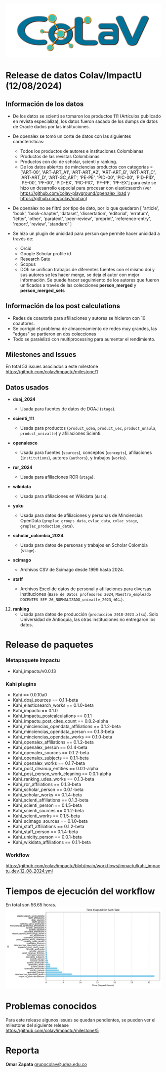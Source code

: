 <center><img src="https://raw.githubusercontent.com/colav/colav.github.io/master/img/Logo.png"/></center>

# Release de datos Colav/ImpactU (12/08/2024)

## Información de los datos

* De los datos se scienti se tomaron los productos 111 (Artículos publicado en revista especializa), los datos fueron sacado de los dumps de datos de Oracle dados por las instituciones.
* De openalex se tomó un corte de datos con las siguientes características:
    * Todos los productos de autores e instituciones Colombianas
    * Productos de las revistas Colombianas
    * Productos con doi de scholar, scienti y ranking.
    * De los datos abiertos de minciencias productos con categorías  = ['ART-00', 'ART-ART_A1', 'ART-ART_A2', 'ART-ART_B', 'ART-ART_C', 'ART-ART_D', 'ART-GC_ART', 'PE-PE', 'PID-00', 'PIC-00', 'PID-PID', 'PE-00', 'PF-00', 'PID-EX', 'PIC-PIC', 'PF-PF', 'PF-EX']  para este se hizo un desarrollo especial para procesar con elasticsaerch (ver https://github.com/colav-playground/openalex_load y https://github.com/colav/mohan)
* De openalex no se filtró por tipo de dato, por lo que quedaron [
  'article',         'book',
  'book-chapter',    'dataset',
  'dissertation',    'editorial',
  'erratum',         'letter',
  'other',           'paratext',
  'peer-review',     'preprint',
  'reference-entry', 'report',
  'review',          'standard'
]

* Se hizo un plugin de unicidad para person que permite hacer unicidad a través de:
    * Orcid
    * Google Scholar profile id
    * Research Gate 
    * Scopus
    * DOI: se unifican trabajos de diferentes fuentes con el mismo doi y sus autores se les hacer merge, se deja el autor con mejor información. Se puede hacer seguimiento de los autores que fueron unificados a través de las colecciones  **person_merged** y **person_merged_sets**


## Información de los post calculations

* Redes de coautoría para afiliaciones y autores se hicieron con 10 coautores.
* Se corrigió el problema de almacenamiento de redes muy grandes, las "edges" se partieron en dos colecciones
* Todo se paralelizó con multiprocessing para aumentar el rendimiento.


## Milestones and Issues
En total 53 issues asociados a este milestone
https://github.com/colav/impactu/milestone/1


## Datos usados
* **doaj_2024**
   - Usada para fuentes de datos de DOAJ (`stage`).

* **scienti_111**
   - Usada para productos (`product_udea`, `product_uec`, `product_unaula`, `product_univalle`) y afiliaciones Scienti.

* **openalexco**
   - Usada para fuentes (`sources`), conceptos (`concepts`), afiliaciones (`institutions`), autores (`authors`), y trabajos (`works`).

* **ror_2024**
   - Usada para afiliaciones ROR (`stage`).

* **wikidata**
   - Usada para afiliaciones en Wikidata (`data`).

* **yuku**
   - Usada para datos de afiliaciones y personas de Minciencias OpenData (`gruplac_groups_data`, `cvlac_data`, `cvlac_stage`, `gruplac_production_data`).

* **scholar_colombia_2024**
   - Usada para datos de personas y trabajos en Scholar Colombia (`stage`).

* **scimago**
    - Archivos CSV de Scimago desde 1999 hasta 2024.

* **staff**
    - Archivos Excel de datos de personal y afiliaciones para diversas instituciones (`Base de Datos profesores 2024`, `Maestro_empleado DOCENTES SEP 26_NORMALIZADO_univalle_2023`, etc.).
12. **ranking**
    - Usada para datos de producción (`produccion 2018-2023.xlsx`).
    Solo Universidad de Antioquia, las otras instituciones no entregaron los datos.



# Release de paquetes

### Metapaquete impactu
* Kahi_impactu/v0.0.13

### Kahi plugins
* Kahi == 0.0.10a0
* Kahi_doaj_sources == 0.1.1-beta
* Kahi_elasticsearch_works == 0.1.0-beta
* Kahi_impactu == 0.1.0
* Kahi_impactu_postcalculations == 0.1.1
* Kahi_impactu_post_cites_count == 0.0.2-alpha
* Kahi_minciencias_opendata_affiliations == 0.1.2-beta
* Kahi_minciencias_opendata_person == 0.1.3-beta
* Kahi_minciencias_opendata_works == 0.1.0-beta
* Kahi_openalex_affiliations == 0.1.2-beta
* Kahi_openalex_person == 0.1.4-beta
* Kahi_openalex_sources == 0.1.2-beta
* Kahi_openalex_subjects == 0.1.1-beta
* Kahi_openalex_works == 0.1.7-beta
* Kahi_post_cleanup_entities == 0.0.1-alpha
* Kahi_post_person_work_cleaning == 0.0.1-alpha
* Kahi_ranking_udea_works == 0.1.3-beta
* Kahi_ror_affiliations == 0.1.3-beta
* Kahi_scholar_person == 0.0.1-beta
* Kahi_scholar_works == 0.1.4-beta
* Kahi_scienti_affiliations == 0.1.3-beta
* Kahi_scienti_person == 0.1.5-beta
* Kahi_scienti_sources == 0.1.2-beta
* Kahi_scienti_works == 0.1.5-beta
* Kahi_scimago_sources == 0.1.0-beta
* Kahi_staff_affiliations == 0.1.2-beta
* Kahi_staff_person == 0.1.4-beta
* Kahi_unicity_person == 0.0.1-beta
* Kahi_wikidata_affiliations == 0.1.1-beta

### Workflow 
https://github.com/colav/impactu/blob/main/workflows/impactu/kahi_impactu_dev_12_08_2024.yml

# Tiempos de ejecución del workflow
En total son 56.65 horas.
![Workflow Times](times_12_08_2024.png)

# Problemas conocidos
Para este release algunos issues se quedan pendientes,
se pueden ver el milestone del siguiente release
https://github.com/colav/impactu/milestone/5


# Reporta
**Omar Zapata** grupocolav@udea.edu.co


